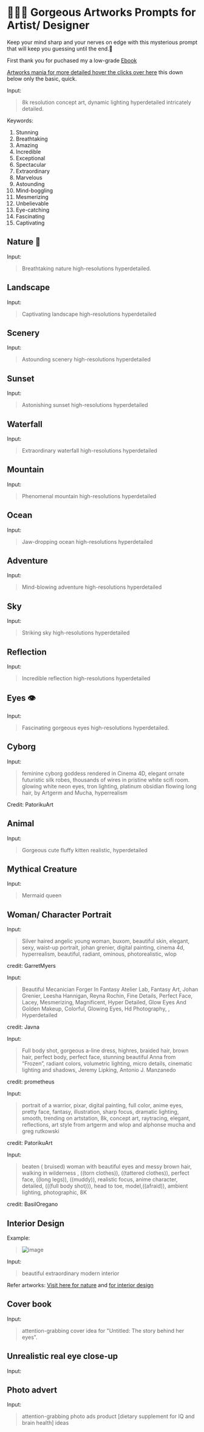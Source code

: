# 👩🏻‍🎤 Gorgeous Artworks Prompts for Artist/ Designer
Keep your mind sharp and your nerves on edge with this mysterious prompt that will keep you guessing until the end.🤔

First thank you for puchased my a low-grade [Ebook](https://shope.ee/2L00bErgiQ?share_channel_code=2)

[Artworks mania for more detailed hover the clicks over here](https://openart.ai/) this down below only the basic, quick.

Input:
>8k resolution concept art, dynamic lighting hyperdetailed intricately detailed.

Keywords:
 1. Stunning
 2. Breathtaking
 3. Amazing
 4. Incredible
 5. Exceptional
 6. Spectacular
 7. Extraordinary
 8. Marvelous
 9. Astounding
 10. Mind-boggling
 11. Mesmerizing
 12. Unbelievable
 13. Eye-catching
 14. Fascinating
 15. Captivating

## Nature 🌿
Input: 
>Breathtaking nature high-resolutions hyperdetailed.

## Landscape 
Input:
> Captivating landscape high-resolutions hyperdetailed

## Scenery
Input: 
>Astounding scenery high-resolutions hyperdetailed

## Sunset
Input: 
>Astonishing sunset high-resolutions hyperdetailed

## Waterfall
Input: 
>Extraordinary waterfall high-resolutions hyperdetailed

## Mountain
Input: 
>Phenomenal mountain high-resolutions hyperdetailed

## Ocean
Input: 
>Jaw-dropping ocean high-resolutions hyperdetailed

## Adventure
Input: 
>Mind-blowing adventure high-resolutions hyperdetailed

## Sky
Input: 
>Striking sky high-resolutions hyperdetailed

## Reflection
Input: 
>Incredible reflection high-resolutions hyperdetailed

## Eyes 👁
Input:
>Fascinating gorgeous eyes high-resolutions hyperdetailed.

## Cyborg
Input:
>feminine cyborg goddess rendered in Cinema 4D, elegant ornate futuristic silk robes, thousands of wires in pristine white scifi room. glowing white neon eyes, tron lighting, platinum obsidian flowing long hair, by Artgerm and Mucha, hyperrealism

Credit: PatorikuArt

## Animal
Input:
>Gorgeous cute fluffy kitten realistic, hyperdetailed

## Mythical Creature
Input:
>Mermaid queen

## Woman/ Character Portrait
Input:
>Silver haired angelic young woman, buxom, beautiful skin, elegant, sexy, waist-up portrait, johan grenier, digital painting, cinema 4d, hyperrealism, beautiful, radiant, ominous, photorealistic, wlop

credit: GarretMyers

Input:
>Beautiful Mecanician Forger In Fantasy Atelier Lab, Fantasy Art, Johan Grenier, Leesha Hannigan, Reyna Rochin, Fine Details, Perfect Face, Lacey, Mesmerizing, Magnificent, Hyper Detailed, Glow Eyes And Golden Makeup, Colorful, Glowing Eyes, Hd Photography, , Hyperdetailed

credit: Javna

Input:
>Full body shot, gorgeous a-line dress, highres, braided hair, brown hair, perfect body, perfect face, stunning beautiful Anna from “Frozen”, radiant colors, volumetric lighting, micro details, cinematic lighting and shadows, Jeremy Lipking, Antonio J. Manzanedo

credit: prometheus

Input:
>portrait of a warrior, pixar, digital painting, full color, anime eyes, pretty face, fantasy, illustration, sharp focus, dramatic lighting, smooth, trending on artstation, 8k, concept art, raytracing, elegant, reflections, art style from artgerm and wlop and alphonse mucha and greg rutkowski

credit: PatorikuArt

Input:
>beaten ( bruised) woman with beautiful eyes and messy brown hair, walking in wilderness , ((torn clothes)), ((tattered clothes)), perfect face, ((long legs)), ((muddy)), realistic focus, anime character, detailed, (((full body shot))), head to toe, model,((afraid)), ambient lighting, photographic, 8K

credit: BasilOregano

## Interior Design

Example:
>![image](https://user-images.githubusercontent.com/123232845/213969200-1f712c18-51ab-43cd-b469-d028eb926ca6.png)

Input: 
>beautiful extraordinary modern interior 

Refer artworks: [Visit here for nature](https://www.pexels.com/@wqhadija-m-1759004/) and [for interior design](https://unsplash.com/@wqhadija)

## Cover book
Input:
>attention-grabbing cover idea for "Untitled: The story behind her eyes".

## Unrealistic real eye close-up
Input:

## Photo advert
Input:
> attention-grabbing photo ads product [dietary supplement for IQ and brain health] ideas
